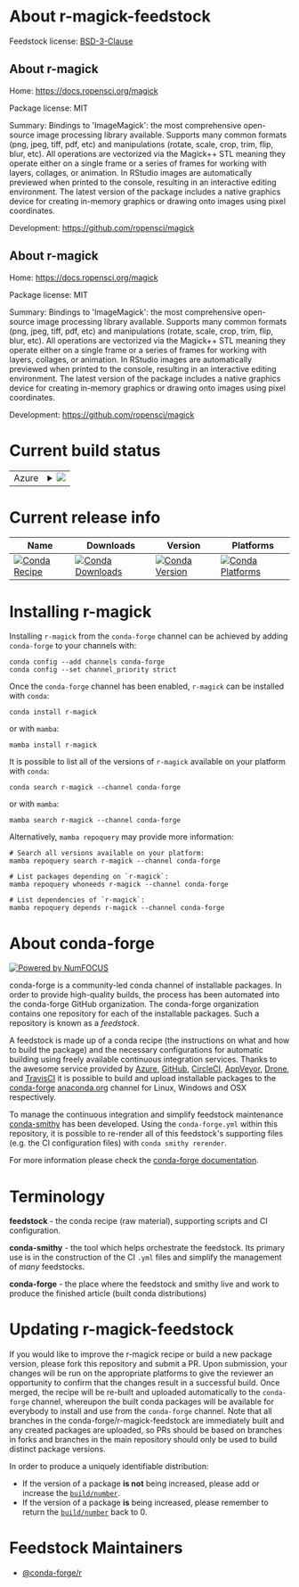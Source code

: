 About r-magick-feedstock
========================

Feedstock license: [BSD-3-Clause](https://github.com/conda-forge/r-magick-feedstock/blob/main/LICENSE.txt)


About r-magick
--------------

Home: https://docs.ropensci.org/magick

Package license: MIT

Summary: Bindings to 'ImageMagick': the most comprehensive open-source image processing library available. Supports many common formats (png, jpeg, tiff, pdf, etc) and manipulations (rotate, scale, crop, trim, flip, blur, etc). All operations are vectorized via the Magick++ STL meaning they operate either on a single frame or a series of frames for working with layers, collages, or animation. In RStudio images are automatically previewed when printed to the console, resulting in an interactive editing environment. The latest  version of the package includes a native graphics device for creating  in-memory graphics or drawing onto images using pixel coordinates.

Development: https://github.com/ropensci/magick

About r-magick
--------------

Home: https://docs.ropensci.org/magick

Package license: MIT

Summary: Bindings to 'ImageMagick': the most comprehensive open-source image processing library available. Supports many common formats (png, jpeg, tiff, pdf, etc) and manipulations (rotate, scale, crop, trim, flip, blur, etc). All operations are vectorized via the Magick++ STL meaning they operate either on a single frame or a series of frames for working with layers, collages, or animation. In RStudio images are automatically previewed when printed to the console, resulting in an interactive editing environment. The latest  version of the package includes a native graphics device for creating  in-memory graphics or drawing onto images using pixel coordinates.

Development: https://github.com/ropensci/magick

Current build status
====================


<table>
    
  <tr>
    <td>Azure</td>
    <td>
      <details>
        <summary>
          <a href="https://dev.azure.com/conda-forge/feedstock-builds/_build/latest?definitionId=4219&branchName=main">
            <img src="https://dev.azure.com/conda-forge/feedstock-builds/_apis/build/status/r-magick-feedstock?branchName=main">
          </a>
        </summary>
        <table>
          <thead><tr><th>Variant</th><th>Status</th></tr></thead>
          <tbody><tr>
              <td>linux_64_r_base4.3</td>
              <td>
                <a href="https://dev.azure.com/conda-forge/feedstock-builds/_build/latest?definitionId=4219&branchName=main">
                  <img src="https://dev.azure.com/conda-forge/feedstock-builds/_apis/build/status/r-magick-feedstock?branchName=main&jobName=linux&configuration=linux%20linux_64_r_base4.3" alt="variant">
                </a>
              </td>
            </tr><tr>
              <td>linux_64_r_base4.4</td>
              <td>
                <a href="https://dev.azure.com/conda-forge/feedstock-builds/_build/latest?definitionId=4219&branchName=main">
                  <img src="https://dev.azure.com/conda-forge/feedstock-builds/_apis/build/status/r-magick-feedstock?branchName=main&jobName=linux&configuration=linux%20linux_64_r_base4.4" alt="variant">
                </a>
              </td>
            </tr><tr>
              <td>osx_64_r_base4.3</td>
              <td>
                <a href="https://dev.azure.com/conda-forge/feedstock-builds/_build/latest?definitionId=4219&branchName=main">
                  <img src="https://dev.azure.com/conda-forge/feedstock-builds/_apis/build/status/r-magick-feedstock?branchName=main&jobName=osx&configuration=osx%20osx_64_r_base4.3" alt="variant">
                </a>
              </td>
            </tr><tr>
              <td>osx_64_r_base4.4</td>
              <td>
                <a href="https://dev.azure.com/conda-forge/feedstock-builds/_build/latest?definitionId=4219&branchName=main">
                  <img src="https://dev.azure.com/conda-forge/feedstock-builds/_apis/build/status/r-magick-feedstock?branchName=main&jobName=osx&configuration=osx%20osx_64_r_base4.4" alt="variant">
                </a>
              </td>
            </tr><tr>
              <td>osx_arm64_r_base4.3</td>
              <td>
                <a href="https://dev.azure.com/conda-forge/feedstock-builds/_build/latest?definitionId=4219&branchName=main">
                  <img src="https://dev.azure.com/conda-forge/feedstock-builds/_apis/build/status/r-magick-feedstock?branchName=main&jobName=osx&configuration=osx%20osx_arm64_r_base4.3" alt="variant">
                </a>
              </td>
            </tr><tr>
              <td>osx_arm64_r_base4.4</td>
              <td>
                <a href="https://dev.azure.com/conda-forge/feedstock-builds/_build/latest?definitionId=4219&branchName=main">
                  <img src="https://dev.azure.com/conda-forge/feedstock-builds/_apis/build/status/r-magick-feedstock?branchName=main&jobName=osx&configuration=osx%20osx_arm64_r_base4.4" alt="variant">
                </a>
              </td>
            </tr>
          </tbody>
        </table>
      </details>
    </td>
  </tr>
</table>

Current release info
====================

| Name | Downloads | Version | Platforms |
| --- | --- | --- | --- |
| [![Conda Recipe](https://img.shields.io/badge/recipe-r--magick-green.svg)](https://anaconda.org/conda-forge/r-magick) | [![Conda Downloads](https://img.shields.io/conda/dn/conda-forge/r-magick.svg)](https://anaconda.org/conda-forge/r-magick) | [![Conda Version](https://img.shields.io/conda/vn/conda-forge/r-magick.svg)](https://anaconda.org/conda-forge/r-magick) | [![Conda Platforms](https://img.shields.io/conda/pn/conda-forge/r-magick.svg)](https://anaconda.org/conda-forge/r-magick) |

Installing r-magick
===================

Installing `r-magick` from the `conda-forge` channel can be achieved by adding `conda-forge` to your channels with:

```
conda config --add channels conda-forge
conda config --set channel_priority strict
```

Once the `conda-forge` channel has been enabled, `r-magick` can be installed with `conda`:

```
conda install r-magick
```

or with `mamba`:

```
mamba install r-magick
```

It is possible to list all of the versions of `r-magick` available on your platform with `conda`:

```
conda search r-magick --channel conda-forge
```

or with `mamba`:

```
mamba search r-magick --channel conda-forge
```

Alternatively, `mamba repoquery` may provide more information:

```
# Search all versions available on your platform:
mamba repoquery search r-magick --channel conda-forge

# List packages depending on `r-magick`:
mamba repoquery whoneeds r-magick --channel conda-forge

# List dependencies of `r-magick`:
mamba repoquery depends r-magick --channel conda-forge
```


About conda-forge
=================

[![Powered by
NumFOCUS](https://img.shields.io/badge/powered%20by-NumFOCUS-orange.svg?style=flat&colorA=E1523D&colorB=007D8A)](https://numfocus.org)

conda-forge is a community-led conda channel of installable packages.
In order to provide high-quality builds, the process has been automated into the
conda-forge GitHub organization. The conda-forge organization contains one repository
for each of the installable packages. Such a repository is known as a *feedstock*.

A feedstock is made up of a conda recipe (the instructions on what and how to build
the package) and the necessary configurations for automatic building using freely
available continuous integration services. Thanks to the awesome service provided by
[Azure](https://azure.microsoft.com/en-us/services/devops/), [GitHub](https://github.com/),
[CircleCI](https://circleci.com/), [AppVeyor](https://www.appveyor.com/),
[Drone](https://cloud.drone.io/welcome), and [TravisCI](https://travis-ci.com/)
it is possible to build and upload installable packages to the
[conda-forge](https://anaconda.org/conda-forge) [anaconda.org](https://anaconda.org/)
channel for Linux, Windows and OSX respectively.

To manage the continuous integration and simplify feedstock maintenance
[conda-smithy](https://github.com/conda-forge/conda-smithy) has been developed.
Using the ``conda-forge.yml`` within this repository, it is possible to re-render all of
this feedstock's supporting files (e.g. the CI configuration files) with ``conda smithy rerender``.

For more information please check the [conda-forge documentation](https://conda-forge.org/docs/).

Terminology
===========

**feedstock** - the conda recipe (raw material), supporting scripts and CI configuration.

**conda-smithy** - the tool which helps orchestrate the feedstock.
                   Its primary use is in the construction of the CI ``.yml`` files
                   and simplify the management of *many* feedstocks.

**conda-forge** - the place where the feedstock and smithy live and work to
                  produce the finished article (built conda distributions)


Updating r-magick-feedstock
===========================

If you would like to improve the r-magick recipe or build a new
package version, please fork this repository and submit a PR. Upon submission,
your changes will be run on the appropriate platforms to give the reviewer an
opportunity to confirm that the changes result in a successful build. Once
merged, the recipe will be re-built and uploaded automatically to the
`conda-forge` channel, whereupon the built conda packages will be available for
everybody to install and use from the `conda-forge` channel.
Note that all branches in the conda-forge/r-magick-feedstock are
immediately built and any created packages are uploaded, so PRs should be based
on branches in forks and branches in the main repository should only be used to
build distinct package versions.

In order to produce a uniquely identifiable distribution:
 * If the version of a package **is not** being increased, please add or increase
   the [``build/number``](https://docs.conda.io/projects/conda-build/en/latest/resources/define-metadata.html#build-number-and-string).
 * If the version of a package **is** being increased, please remember to return
   the [``build/number``](https://docs.conda.io/projects/conda-build/en/latest/resources/define-metadata.html#build-number-and-string)
   back to 0.

Feedstock Maintainers
=====================

* [@conda-forge/r](https://github.com/orgs/conda-forge/teams/r/)

